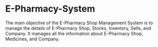 # E-Pharmacy-System
The main objective of the E-Pharmacy Shop Management System is to manage the details of E-Pharmacy Shop, Stocks, Inventory, Sells, and Company. It manages all the information about E-Pharmacy Shop, Medicines, and Company.
